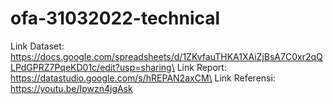 # ofa-31032022-technical


Link Dataset: https://docs.google.com/spreadsheets/d/1ZKvfauTHKA1XAiZjBsA7C0xr2qQLPdGPRZ7PqeKD01c/edit?usp=sharing\
Link Report: https://datastudio.google.com/s/hREPAN2axCM\
Link Referensi: https://youtu.be/Ipwzn4jgAsk
